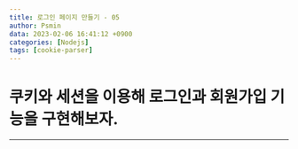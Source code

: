 ```yaml
---
title: 로그인 페이지 만들기 - 05
author: Psmin
data: 2023-02-06 16:41:12 +0900
categories: [Nodejs]
tags: [cookie-parser]
---
```


# 쿠키와 세션을 이용해 로그인과 회원가입 기능을 구현해보자.

---

##

